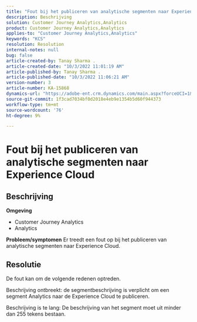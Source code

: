 ```yaml
---
title: "Fout bij het publiceren van analytische segmenten naar Experience Cloud"
description: Beschrijving
solution: Customer Journey Analytics,Analytics
product: Customer Journey Analytics,Analytics
applies-to: "Customer Journey Analytics,Analytics"
keywords: "KCS"
resolution: Resolution
internal-notes: null
bug: false
article-created-by: Tanay Sharma .
article-created-date: "10/3/2022 11:01:19 AM"
article-published-by: Tanay Sharma .
article-published-date: "10/3/2022 11:06:21 AM"
version-number: 3
article-number: KA-15868
dynamics-url: "https://adobe-ent.crm.dynamics.com/main.aspx?forceUCI=1&pagetype=entityrecord&etn=knowledgearticle&id=639d1cb2-0a43-ed11-bba2-0022480868ff"
source-git-commit: 1f3cad7034bf0d2018e4eb9e1354b5d60f944373
workflow-type: tm+mt
source-wordcount: '76'
ht-degree: 9%

---
```


# Fout bij het publiceren van analytische segmenten naar Experience Cloud

## Beschrijving

<b>Omgeving</b>
- Customer Journey Analytics
- Analytics



<b>Probleem/symptomen</b>
Er treedt een fout op bij het publiceren van analytische segmenten naar Experience Cloud.


## Resolutie


De fout kan om de volgende redenen optreden.

Beschrijving ontbreekt: de segmentbeschrijving is verplicht om een segment Analytics naar de Experience Cloud te publiceren.

Beschrijving is te lang: De beschrijving van het segment moet uit minder dan 255 tekens bestaan.


